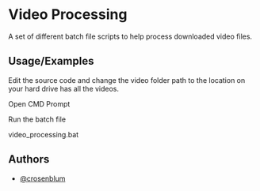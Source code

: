 
# Video Processing

A set of different batch file scripts to help process downloaded video files.



## Usage/Examples

Edit the source code and change the video folder path to the location on your hard drive has all the videos.

Open CMD Prompt

Run the batch file

video_processing.bat




## Authors

- [@crosenblum](https://www.github.com/crosenblum)

